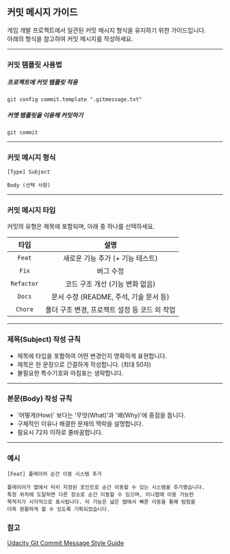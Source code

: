 ## 커밋 메시지 가이드

게임 개발 프로젝트에서 일관된 커밋 메시지 형식을 유지하기 위한 가이드입니다.  
아래의 형식을 참고하여 커밋 메시지를 작성하세요.

---

### 커밋 템플릿 사용법

##### 프로젝트에 커밋 템플릿 적용
```
git config commit.template ".gitmessage.txt"
```

##### 커멧 템플릿을 이용해 커밋하기
```
git commit
```

---

### 커밋 메시지 형식

```
[Type] Subject

Body (선택 사항)
```

---

### 커밋 메시지 타입

커밋의 유형은 제목에 포함되며, 아래 중 하나를 선택하세요.

| 타입        | 설명                                                  |
| :---------: | :---------------------------------------------------: |
| `Feat`      | 새로운 기능 추가 (+ 기능 테스트)                        |
| `Fix`       | 버그 수정                                               |
| `Refactor`  | 코드 구조 개선 (기능 변화 없음)                         |
| `Docs`      | 문서 수정 (README, 주석, 기술 문서 등)                  |
| `Chore`     | 폴더 구조 변경, 프로젝트 설정 등 코드 외 작업            |

---

### 제목(Subject) 작성 규칙

- 제목에 타입을 포함하여 어떤 변경인지 명확하게 표현합니다.
- 제목은 한 문장으로 간결하게 작성합니다. (최대 50자)
- 불필요한 특수기호와 마침표는 생략합니다.

---

### 본문(Body) 작성 규칙

- '어떻게(How)' 보다는 '무엇(What)'과 '왜(Why)'에 중점을 둡니다.
- 구체적인 이유나 해결한 문제의 맥락을 설명합니다.
- 필요시 72자 이하로 줄바꿈합니다.

---

### 예시

```
[Feat] 플레이어 순간 이동 시스템 추가

플레이어가 맵에서 미리 지정된 포인트로 순간 이동할 수 있는 시스템을 추가했습니다. 
특정 위치에 도달하면 다른 장소로 순간 이동할 수 있으며, 미니맵에 이동 가능한 
목적지가 시각적으로 표시됩니다. 이 기능은 넓은 맵에서 빠른 이동을 통해 탐험을 
더욱 원활하게 할 수 있도록 기획되었습니다.
```

### 참고

[Udacity Git Commit Message Style Guide](https://udacity.github.io/git-styleguide/)
